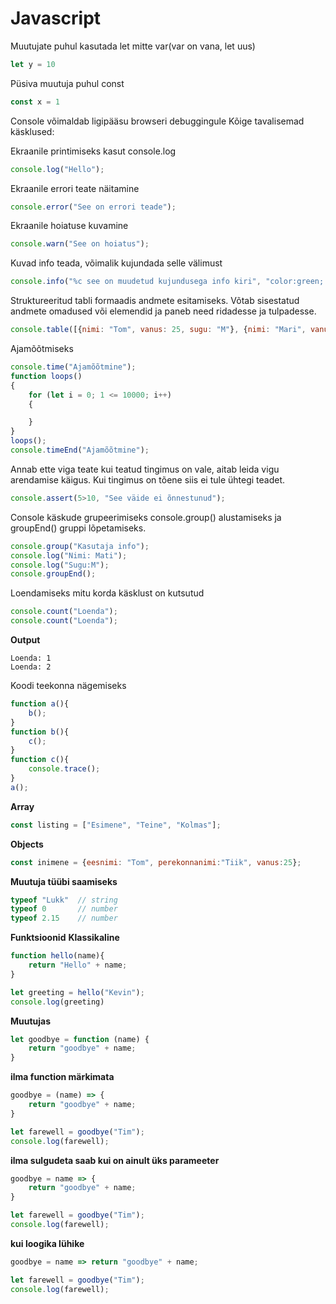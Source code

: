 # Javascript

Muutujate puhul kasutada let mitte var(var on vana, let uus)
``` Javascript
let y = 10
```
Püsiva muutuja puhul const

```Javascript
const x = 1
```

Console võimaldab ligipääsu browseri debuggingule 
Kõige tavalisemad käsklused:

Ekraanile printimiseks kasut console.log
``` Javascript
console.log("Hello");
```

Ekraanile errori teate näitamine
```Javascript
console.error("See on errori teade");
```

Ekraanile hoiatuse kuvamine
```Javascript
console.warn("See on hoiatus");
```

Kuvad info teada, võimalik kujundada selle välimust
```Javascript
console.info("%c see on muudetud kujundusega info kiri", "color:green; font-size: 15px; font-weight:bold:");
```

Struktureeritud tabli formaadis andmete esitamiseks. Võtab sisestatud andmete omadused või elemendid ja paneb need ridadesse ja tulpadesse.
```Javascript
console.table([{nimi: "Tom", vanus: 25, sugu: "M"}, {nimi: "Mari", vanus: 27, sugu: "N"}]);
```

Ajamõõtmiseks
```Javascript
console.time("Ajamõõtmine");
function loops()
{
    for (let i = 0; 1 <= 10000; i++)
    {

    }
}
loops();
console.timeEnd("Ajamõõtmine");
```

Annab ette viga teate kui teatud tingimus on vale, aitab leida vigu arendamise käigus. Kui tingimus on tõene siis ei tule ühtegi teadet.
```Javascript
console.assert(5>10, "See väide ei õnnestunud");
```

Console käskude grupeerimiseks console.group() alustamiseks ja groupEnd() gruppi lõpetamiseks.
```Javascript
console.group("Kasutaja info");
console.log("Nimi: Mati");
console.log("Sugu:M");
console.groupEnd();
```

Loendamiseks mitu korda käsklust on kutsutud
```Javascript
console.count("Loenda");
console.count("Loenda");
```
**Output**
```
Loenda: 1
Loenda: 2
```

Koodi teekonna nägemiseks
```Javascript
function a(){
    b();
}
function b(){
    c();
}
function c(){
    console.trace();
}
a();
```

**Array**
```Javascript
const listing = ["Esimene", "Teine", "Kolmas"];
```

**Objects**
```Javascript
const inimene = {eesnimi: "Tom", perekonnanimi:"Tiik", vanus:25};
```

**Muutuja tüübi saamiseks**
```Javascript
typeof "Lukk"  // string
typeof 0       // number
typeof 2.15    // number
```

**Funktsioonid**
**Klassikaline**
```Javascript
function hello(name){
    return "Hello" + name;
}

let greeting = hello("Kevin");
console.log(greeting)
```

**Muutujas**
```Javascript
let goodbye = function (name) {
    return "goodbye" + name;
}
```

**ilma function märkimata**
```Javascript
goodbye = (name) => {
    return "goodbye" + name;
}

let farewell = goodbye("Tim");
console.log(farewell);
```

**ilma sulgudeta saab kui on ainult üks parameeter**
```Javascript
goodbye = name => {
    return "goodbye" + name;
}

let farewell = goodbye("Tim");
console.log(farewell);
```

**kui loogika lühike**
```Javascript
goodbye = name => return "goodbye" + name;

let farewell = goodbye("Tim");
console.log(farewell);
```
